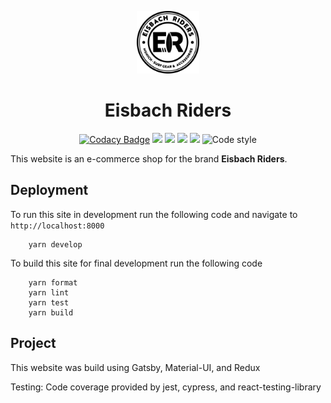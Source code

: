 <p align="center"><img alt="EisbachRiders" src="./src/assets/logos/logoBlack.png" width="100" /></p>
<h1 align="center">
  Eisbach Riders
</h1>

<div align="center">

[![Codacy Badge](https://api.codacy.com/project/badge/Grade/29ebed3b89d24f06a40c871a048ccc6a)](https://app.codacy.com/app/cabutler10/website_EisbachRidersGatsby?utm_source=github.com&utm_medium=referral&utm_content=cabutler10/website_EisbachRidersGatsby&utm_campaign=Badge_Grade_Dashboard)
![](https://img.shields.io/codecov/c/cabutler10/cabutler10/website_eisbachRidersGatsby.svg?style=flat)
![](https://img.shields.io/github/languages/code-size/cabutler10/website_EisbachRidersGatsby.svg?style=flat)
![](https://img.shields.io/github/license/cabutler10/website_EisbachRidersGatsby.svg?style=flat)
![](https://img.shields.io/github/package-json/version/cabutler10/website_EisbachRidersGatsby.svg?style=flat)
![Code style](https://img.shields.io/badge/code_style-prettier-ff69b4.svg)

</div>

This website is an e-commerce shop for the brand **Eisbach Riders**.

## Deployment

To run this site in development run the following code and navigate to `http://localhost:8000`

```
    yarn develop
```

To build this site for final development run the following code

```
    yarn format
    yarn lint
    yarn test
    yarn build
```

## Project

This website was build using Gatsby, Material-UI, and Redux

Testing:
Code coverage provided by jest, cypress, and react-testing-library
